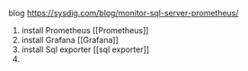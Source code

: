blog https://sysdig.com/blog/monitor-sql-server-prometheus/


1. install Prometheus [[Prometheus]]
2. install Grafana [[Grafana]]
3. install Sql exporter [[sql exporter]]
4. 